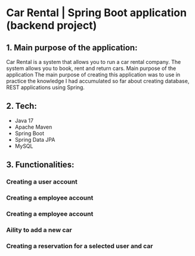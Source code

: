 # Car Rental | Spring Boot application (backend project)

## 1. Main purpose of the application:
Car Rental is a system that allows you to run a car rental company. The system allows you to book, rent and return cars. Main purpose of the application The main purpose of creating this application was to use in practice the knowledge I had accumulated so far about creating database, REST applications using Spring.
## 2. Tech:
* Java 17
* Apache Maven
* Spring Boot
* Spring Data JPA
* MySQL

## 3. Functionalities:

### Creating a user account
### Creating a employee account
### Creating a employee account
### Aility to add a new car
### Creating a reservation for a selected user and car

